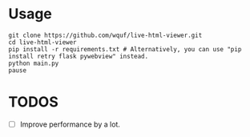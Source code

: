 # Usage
```shell
git clone https://github.com/wquf/live-html-viewer.git
cd live-html-viewer
pip install -r requirements.txt # Alternatively, you can use "pip install retry flask pywebview" instead.
python main.py
pause
```

# TODOS
- [ ] Improve performance by a lot.
